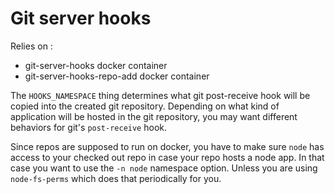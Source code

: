 # Git server hooks

Relies on :

- git-server-hooks docker container
- git-server-hooks-repo-add docker container

The `HOOKS_NAMESPACE` thing determines what git post-receive hook will be copied into the created git repository. Depending on what kind of application will be hosted in the git repository, you may want different behaviors for git's `post-receive` hook.

Since repos are supposed to run on docker, you have to make sure `node` has access to your checked out repo in case your repo hosts a node app. In that case you want to use the `-n node` namespace option. Unless you are using `node-fs-perms` which does that periodically for you.
